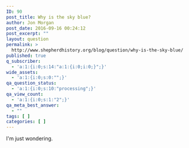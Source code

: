 ```yaml
---
ID: 90
post_title: Why is the sky blue?
author: Jon Morgan
post_date: 2016-09-16 00:24:12
post_excerpt: ""
layout: question
permalink: >
  http://www.shepherdhistory.org/blog/question/why-is-the-sky-blue/
published: true
q_subscriber:
  - 'a:1:{i:0;s:14:"a:1:{i:0;i:0;}";}'
wide_assets:
  - 'a:1:{i:0;s:0:"";}'
qa_question_status:
  - 'a:1:{i:0;s:10:"processing";}'
qa_view_count:
  - 'a:1:{i:0;s:1:"2";}'
qa_meta_best_answer:
  - ""
tags: [ ]
categories: [ ]
---
```

I'm just wondering.